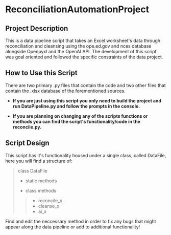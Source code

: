 # ReconciliationAutomationProject

## Project Description

This is a data pipeline script that takes an Excel worksheet's data through reconciliation and cleansing using the ope.ed.gov 
and nces database alongside Openpyxl and the OpenAI API. The development of this script was goal oriented and followed the 
specific constraints of the data project.

## How to Use this Script

There are two primary .py files that contain the code and two other files that contain the .xlsx database of the forementioned 
sources. 

- **If you are just using this script you only need to build the project and run DataPipeline.py and follow the prompts 
in the console.**

- **If you are planning on changing any of the scripts functions or methods you can find the script's functionality/code in the 
reconcile.py.**

## Script Design

This script has it's functionality housed under a single class, called DataFile, here you will find a structure of: 
> class DataFile
> - static methods
> 
> - class methods
> > - reconcile_x
> > - cleanse_x
> > - ai_x

Find and edit the neccessary method in order to fix any bugs that might appear along the data pipeline or add to additional functionality! 

